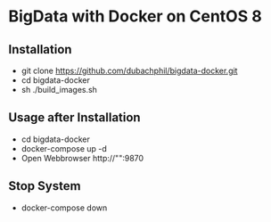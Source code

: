 # BigData with Docker on CentOS 8

## Installation
- git clone https://github.com/dubachphil/bigdata-docker.git
- cd bigdata-docker
- sh ./build_images.sh

## Usage after Installation
- cd bigdata-docker
- docker-compose up -d
- Open Webbrowser http://"<Host IP Address>":9870
  
## Stop System
- docker-compose down
